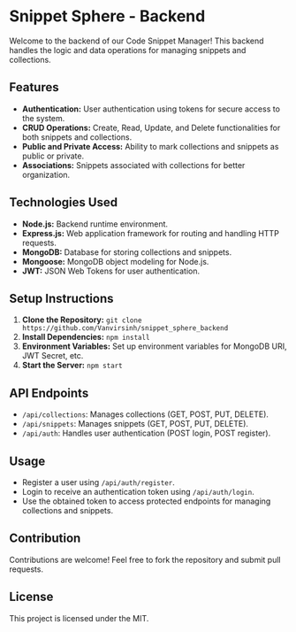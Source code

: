 # Snippet Sphere - Backend

Welcome to the backend of our Code Snippet Manager! This backend handles the logic and data operations for managing snippets and collections.

## Features

- **Authentication:** User authentication using tokens for secure access to the system.
- **CRUD Operations:** Create, Read, Update, and Delete functionalities for both snippets and collections.
- **Public and Private Access:** Ability to mark collections and snippets as public or private.
- **Associations:** Snippets associated with collections for better organization.

## Technologies Used

- **Node.js:** Backend runtime environment.
- **Express.js:** Web application framework for routing and handling HTTP requests.
- **MongoDB:** Database for storing collections and snippets.
- **Mongoose:** MongoDB object modeling for Node.js.
- **JWT:** JSON Web Tokens for user authentication.

## Setup Instructions

1. **Clone the Repository:** `git clone https://github.com/Vanvirsinh/snippet_sphere_backend`
2. **Install Dependencies:** `npm install`
3. **Environment Variables:** Set up environment variables for MongoDB URI, JWT Secret, etc.
4. **Start the Server:** `npm start`

## API Endpoints

- `/api/collections`: Manages collections (GET, POST, PUT, DELETE).
- `/api/snippets`: Manages snippets (GET, POST, PUT, DELETE).
- `/api/auth`: Handles user authentication (POST login, POST register).

## Usage

- Register a user using `/api/auth/register`.
- Login to receive an authentication token using `/api/auth/login`.
- Use the obtained token to access protected endpoints for managing collections and snippets.

## Contribution

Contributions are welcome! Feel free to fork the repository and submit pull requests.

## License

This project is licensed under the MIT.

